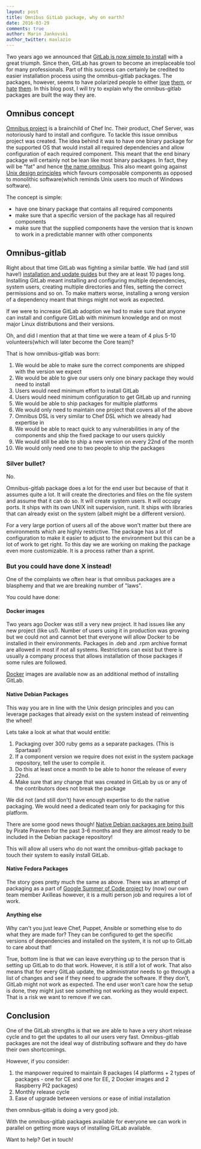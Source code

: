 ```yaml
---
layout: post
title: Omnibus GitLab package, why on earth?
date: 2016-03-29
comments: true
author: Marin Jankovski
author_twitter: maxlazio
---
```


Two years ago we announced that [GitLab is now simple to install] with a great
triumph. Since then, GitLab has grown to become an irreplaceable tool for
many professionals. Part of this success can certainly be credited to easier
installation process using the omnibus-gitlab packages. The packages, however,
seems to have polarized people to either
[love](https://twitter.com/invalidusrname/status/673862628125614080)
[them](https://twitter.com/Merenon/status/692027386272047104), or
[hate](https://twitter.com/jiphex/status/672746104103051265)
[them](https://twitter.com/jiphex/status/672746104103051265).
In this blog post, I will try to explain why the omnibus-gitlab packages are
built the way they are.

<!--more-->

## Omnibus concept

[Omnibus project] is a brainchild of Chef Inc.
Their product, Chef Server, was notoriously hard to install and configure. To
tackle this issue omnibus project was created. The idea behind it was to have
one binary package for the supported OS that would install
all required dependencies and allow configuration of each required component.
This meant that the end binary package will certainly not be lean like most
binary packages. In fact, they will be "fat" and hence [the name omnibus].
This also meant going against [Unix design principles] which favours
composable components as opposed to monolithic software(which reminds Unix users
too much of Windows software).

The concept is simple:

* have one binary package that contains all required components
* make sure that a specific version of the package has all required components
* make sure that the supplied components have the version that is known to work
  in a predictable manner with other components

## Omnibus-gitlab

Right about that time GitLab was fighting a similar battle.
We had (and still have!) [installation and update guides] but they are at least
10 pages long.
Installing GitLab meant installing and configuring multiple dependencies, system
users, creating multiple directories and files, setting the correct permissions
and so on. To make matters worse, installing a wrong version of a dependency
meant that things might not work as expected.

If we were to increase GitLab adoption we had to make sure that anyone can
install and configure GitLab with minimum knowledge and on most major Linux
distributions and their versions.

Oh, and did I mention that at that time we were a team of 4 plus 5-10
volunteers(which will later become the Core team)?

That is how omnibus-gitlab was born:

1. We would be able to make sure the correct components are shipped with the
version we expect
1. We would be able to give our users only one binary package they would need to
install
1. Users would need minimum effort to install GitLab
1. Users would need minimum configuration to get GitLab up and running
1. We would be able to ship packages for multiple platforms
1. We would only need to maintain one project that covers all of the above
1. Omnibus DSL is very similar to Chef DSL which we already had expertise in
1. We would be able to react quick to any vulnerabilities in any of the
components and ship the fixed package to our users quickly
1. We would still be able to ship a new version on every 22nd of the month
1. We would only need one to two people to ship the packages

### Silver bullet?

No.

Omnibus-gitlab package does a lot for the end user but because of that it
assumes quite a lot. It will create the directories and files on the file system
and assume that it can do so. It will create system users. It will occupy ports.
It ships with its own UNIX init supervision, runit. It ships with libraries
that can already exist on the system (albeit might be a different version).

For a very large portion of users all of the above won't matter but there are
environments which are highly restrictive.
The package has a lot of configuration to make it easier to adjust to the
environment but this can be a lot of work to get right. To this day we are
working on making the package even more customizable. It is a process rather
than a sprint.

### But you could have done X instead!

One of the complaints we often hear is that omnibus packages are a blasphemy and
that we are breaking number of "laws".

You could have done:

#### Docker images

Two years ago Docker was still a very new project. It had issues like any new
project (like us!). Number of users using it in production was growing but
we could not and cannot bet that everyone will allow Docker to be installed in
their environments.
Packages in .deb and .rpm archive format are allowed in most if not all systems.
Restrictions can exist but there is usually a company process that allows
installation of those packages if some rules are followed.

[Docker] images are available now as an additional method of installing GitLab.

#### Native Debian Packages

This way you are in line with the Unix design principles and you can leverage
packages that already exist on the system instead of reinventing the wheel!

Lets take a look at what that would entitle:

1. Packaging over 300 ruby gems as a separate packages. (This is Spartaaa!)
1. If a component version we require does not exist in the system package
repository, tell the user to compile it.
1. Do this at least once a month to be able to honor the release of every 22nd.
1. Make sure that any change that was created in GitLab by us or any of the
contributors does not break the package

We did not (and still don't) have enough expertise to do the native packaging.
We would need a dedicated team only for packaging for this platform.

There are some good news though!
[Native Debian packages are being built] by Pirate Praveen for the past 3-6
months and they are almost ready to be included in the Debian package
repository!

This will allow all users who do not want the omnibus-gitlab package to touch
their system to easily install GitLab.

#### Native Fedora Packages

The story goes pretty much the same as above. There was an attempt of packaging
as a part of [Google Summer of Code project] by (now) our own team member
Axilleas however, it is a multi person job and requires a lot of work.

#### Anything else

Why can't you just leave Chef, Puppet, Ansible or something else to do what they
are made for? They can be configured to get the specific versions of
dependencies and installed on the system, it is not up to GitLab to care about
that!

True, bottom line is that we can leave everything up to the person that is
setting up GitLab to do that work.
However, it is _still_ a lot of work. That also means that for every GitLab
update, the administrator needs to go through a list of changes and see if
they need to upgrade the software. If they don't, GitLab might not work as
expected.
The end user won't care how the setup is done, they might just see
something not working as they would expect. That is a risk we want to remove if
we can.

## Conclusion

One of the GitLab strengths is that we are able to have a very short release
cycle and to get the updates to all our users very fast.
Omnibus-gitlab packages are not the ideal way of distributing software and they
do have their own shortcomings.

However, if you consider:

1. the manpower required to maintain 8 packages
(4 platforms + 2 types of packages - one for CE and one for EE, 2 Docker images
and 2 Raspberry PI2 packages)
1. Monthly release cycle
1. Ease of upgrade between versions or ease of initial installation

then omnibus-gitlab is doing a very good job.

With the omnibus-gitlab packages available for everyone we can work in parallel
on getting more ways of installing GitLab available.

Want to help? Get in touch!

[GitLab is now simple to install]: https://about.gitlab.com/2014/02/14/gitlab-is-now-simple-to-install/
[Omnibus project]: https://github.com/chef/omnibus
[the name omnibus]: https://en.wikipedia.org/wiki/Omnibus
[Unix design principles]: https://en.wikipedia.org/wiki/Unix_philosophy
[installation and update guides]: http://doc.gitlab.com/ce/install/installation.html
[Docker]: https://hub.docker.com/u/gitlab/
[Native Debian packages are being built]: https://wiki.debian.org/GitLab/Packaging
[Google Summer of Code project]: https://fedoraproject.org/wiki/User:Axilleas/GitLab
